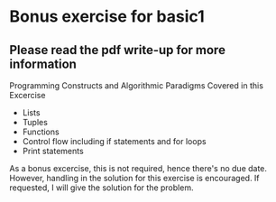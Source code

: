 # Bonus exercise for basic1

## Please read the pdf write-up for more information

Programming Constructs and Algorithmic Paradigms Covered in this Excercise

- Lists
- Tuples
- Functions
- Control flow including if statements and for loops
- Print statements

As a bonus excercise, this is not required, hence there's no due date.
However, handling in the solution for this exercise is encouraged. If requested, I will give the solution for the problem.
